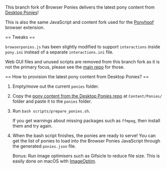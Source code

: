This branch fork of Browser Ponies delivers the latest pony content from [Desktop Ponies](https://github.com/RoosterDragon/Desktop-Ponies)!

This is also the same JavaScript and content fork used for the [Ponyhoof](http://ponyhoof.little.my) browser extension.

== Tweaks ==

`browserponies.js` has been slightly modified to support  `interactions` inside `pony.ini` instead of a separate `interactions.ini` file.

Web GUI files and unused scripts are removed from this branch fork as it is not the primary focus, please see the [main repo](https://github.com/panzi/Browser-Ponies) for those.

== How to provision the latest pony content from Desktop Ponies? ==

1. Empty/move out the current `ponies` folder.

2. Copy the [pony content from the Desktop Ponies repo](https://github.com/RoosterDragon/Desktop-Ponies/tree/master/Content/Ponies) at `Content/Ponies/` folder and paste it to the `ponies` folder.

3. Run `bash scripts/prepare_ponies.sh`.

   If you get warnings about missing packages such as `ffmpeg`, then install them and try again.

4. When the bash script finishes, the ponies are ready to serve! You can get the list of ponies to load into the Browser Ponies JavaScript through the generated `ponies.json` file.

   Bonus: Run image optimisers such as Gifsicle to reduce file size. This is easily done on macOS with [ImageOptim](https://imageoptim.com/mac).
